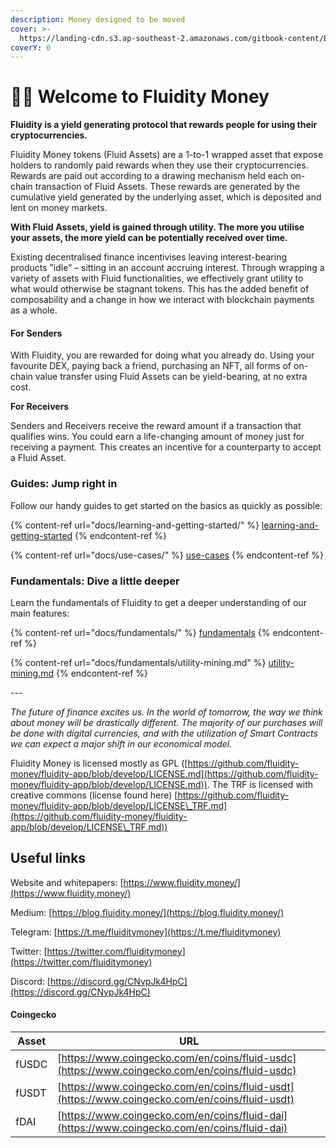 ```yaml
---
description: Money designed to be moved
cover: >-
  https://landing-cdn.s3.ap-southeast-2.amazonaws.com/gitbook-content/BANNER_FLUIDITY+(4).png
coverY: 0
---
```


# 🌊💸 Welcome to Fluidity Money

**Fluidity is a yield generating protocol that rewards people for using their cryptocurrencies.**

Fluidity Money tokens (Fluid Assets) are a 1-to-1 wrapped asset that expose holders to randomly paid rewards when they use their cryptocurrencies. Rewards are paid out according to a drawing mechanism held each on-chain transaction of Fluid Assets. These rewards are generated by the cumulative yield generated by the underlying asset, which is deposited and lent on money markets.

**With Fluid Assets, yield is gained through utility. The more you utilise your assets, the more yield can be potentially rece**_**i**_**ved over time.**

Existing decentralised finance incentivises leaving interest-bearing products ”idle” – sitting in an account accruing interest. Through wrapping a variety of assets with Fluid functionalities, we effectively grant utility to what would otherwise be stagnant tokens. This has the added benefit of composability and a change in how we interact with blockchain payments as a whole.

#### For Senders

With Fluidity, you are rewarded for doing what you already do. Using your favourite DEX, paying back a friend, purchasing an NFT, all forms of on-chain value transfer using Fluid Assets can be yield-bearing, at no extra cost.

**For Receivers**

Senders and Receivers receive the reward amount if a transaction that qualifies wins. You could earn a life-changing amount of money just for receiving a payment. This creates an incentive for a counterparty to accept a Fluid Asset.

### Guides: Jump right in

Follow our handy guides to get started on the basics as quickly as possible:

{% content-ref url="docs/learning-and-getting-started/" %}
[learning-and-getting-started](docs/learning-and-getting-started/)
{% endcontent-ref %}

{% content-ref url="docs/use-cases/" %}
[use-cases](docs/use-cases/)
{% endcontent-ref %}

### Fundamentals: Dive a little deeper

Learn the fundamentals of Fluidity to get a deeper understanding of our main features:

{% content-ref url="docs/fundamentals/" %}
[fundamentals](docs/fundamentals/)
{% endcontent-ref %}

{% content-ref url="docs/fundamentals/utility-mining.md" %}
[utility-mining.md](docs/fundamentals/utility-mining.md)
{% endcontent-ref %}

_---_

_The future of finance excites us. In the world of tomorrow, the way we think about money will be drastically different. The majority of our purchases will be done with digital currencies, and with the utilization of Smart Contracts we can expect a major shift in our economical model._

Fluidity Money is licensed mostly as GPL ([https://github.com/fluidity-money/fluidity-app/blob/develop/LICENSE.md](https://github.com/fluidity-money/fluidity-app/blob/develop/LICENSE.md)). The TRF is licensed with creative commons (license found here) [https://github.com/fluidity-money/fluidity-app/blob/develop/LICENSE\_TRF.md](https://github.com/fluidity-money/fluidity-app/blob/develop/LICENSE\_TRF.md))

## Useful links

Website and whitepapers: [https://www.fluidity.money/](https://www.fluidity.money/)

Medium: [https://blog.fluidity.money/](https://blog.fluidity.money/)

Telegram: [https://t.me/fluiditymoney](https://t.me/fluiditymoney)

Twitter: [https://twitter.com/fluiditymoney](https://twitter.com/fluiditymoney)

Discord: [https://discord.gg/CNvpJk4HpC](https://discord.gg/CNvpJk4HpC)

#### Coingecko

| Asset | URL                                                                                            |
| ----- | ---------------------------------------------------------------------------------------------- |
| fUSDC | [https://www.coingecko.com/en/coins/fluid-usdc](https://www.coingecko.com/en/coins/fluid-usdc) |
| fUSDT | [https://www.coingecko.com/en/coins/fluid-usdt](https://www.coingecko.com/en/coins/fluid-usdt) |
| fDAI  | [https://www.coingecko.com/en/coins/fluid-dai](https://www.coingecko.com/en/coins/fluid-dai)   |

